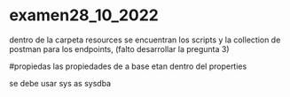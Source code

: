 # examen28_10_2022
dentro de la carpeta resources se encuentran los scripts y la collection de postman para los endpoints, (falto desarrollar la pregunta 3)

#propiedas
las propiedades de a base etan dentro del properties

se debe usar sys as sysdba

